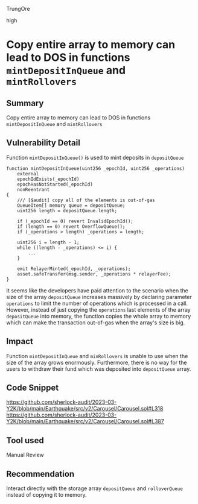TrungOre

high

# Copy entire array to memory can lead to DOS in functions `mintDepositInQueue` and `mintRollovers`

## Summary
Copy entire array to memory can lead to DOS in functions `mintDepositInQueue` and `mintRollovers`

## Vulnerability Detail
Function `mintDepositInQueue()` is used to mint deposits in `depositQueue`
```solidity=
function mintDepositInQueue(uint256 _epochId, uint256 _operations)
    external
    epochIdExists(_epochId)
    epochHasNotStarted(_epochId)
    nonReentrant
{
    /// [$audit] copy all of the elements is out-of-gas 
    QueueItem[] memory queue = depositQueue;
    uint256 length = depositQueue.length;

    if (_epochId == 0) revert InvalidEpochId();
    if (length == 0) revert OverflowQueue();
    if (_operations > length) _operations = length;

    uint256 i = length - 1;
    while ((length - _operations) <= i) {
        ... 
    }

    emit RelayerMinted(_epochId, _operations);
    asset.safeTransfer(msg.sender, _operations * relayerFee);
}
```
It seems like the developers have paid attention to the scenario when the size of the array `depositQueue` increases massively by declaring parameter `operations` to limit the number of operations which is processed in a call. However, instead of just copying the `operations` last elements of the array `depositQueue` into memory, the function copies the whole array to memory which can make the transaction out-of-gas when the array's size is big. 

## Impact
Function `mintDepositInQueue` and `minRollovers` is unable to use when the size of the array grows enormously. Furthermore, there is no way for the users to withdraw their fund which was deposited into `depositQueue` array. 

## Code Snippet
https://github.com/sherlock-audit/2023-03-Y2K/blob/main/Earthquake/src/v2/Carousel/Carousel.sol#L318
https://github.com/sherlock-audit/2023-03-Y2K/blob/main/Earthquake/src/v2/Carousel/Carousel.sol#L387

## Tool used
Manual Review

## Recommendation
Interact directly with the storage array `depositQueue` and `rolloverQueue` instead of copying it to memory. 
